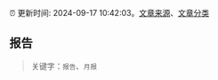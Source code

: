 :alarm_clock: 更新时间: 2024-09-17 10:42:03。[文章来源](/README.md)、[文章分类](/TAGS.md)

## 报告


> 关键字：`报告`、`月报`




